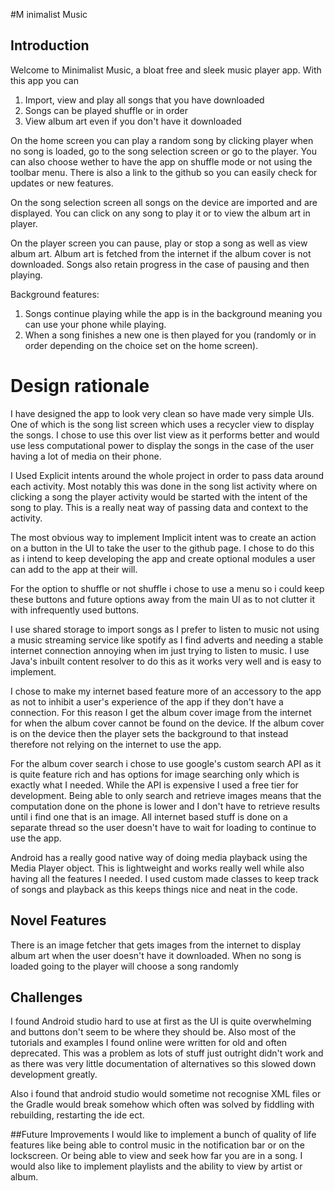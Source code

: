 #M inimalist Music
## Introduction
Welcome to Minimalist Music, a bloat free and sleek music player app.
With this app you can
1. Import, view and play all songs that you have downloaded
2. Songs can be played shuffle or in order
3. View album art even if you don't have it downloaded

On the home screen you can play a random song by clicking player when no song is loaded,
go to the song selection screen or go to the player. You can also choose wether to have the
app on shuffle mode or not using the toolbar menu. There is also a link to the github so you can
easily check for updates or new features.

On the song selection screen all songs on the device are imported and are displayed. You can click on 
any song to play it or to view the album art in player.

On the player screen you can pause, play or stop a song as well as view album art.
Album art is fetched from the internet if the album cover is not downloaded. Songs also
retain progress in the case of pausing and then playing.

Background features:
1. Songs continue playing while the app is in the background meaning you can use your phone while playing.
2. When a song finishes a new one is then played for you (randomly or in order depending on
the choice set on the home screen).

# Design rationale
I have designed the app to look very clean so have made very simple UIs.
One of which is the song list screen which uses a recycler view to display the songs. I chose
to use this over list view as it performs better and would use less computational power to
display the songs in the case of the user having a lot of media on their phone.

I Used Explicit intents around the whole project in order to pass data around each activity.
Most notably this was done in the song list activity where on clicking a song the player activity
would be started with the intent of the song to play. This is a really neat way of passing data and 
context to the activity.

The most obvious way to implement Implicit intent was to create an action on a button in the UI
to take the user to the github page. I chose to do this as i intend to keep developing the app
and create optional modules a user can add to the app at their will.

For the option to shuffle or not shuffle i chose to use a menu so i could keep these buttons and
future options away from the main UI as to not clutter it with infrequently used buttons.

I use shared storage to import songs as I prefer to listen to music not using a music streaming service like spotify
as I find adverts and needing a stable internet connection annoying when im just trying to listen to music.
I use Java's inbuilt content resolver to do this as it works very well and is easy to implement.

I chose to make my internet based feature more of an accessory to the app as not to inhibit 
a user's experience of the app if they don't have a connection. For this reason I get the album cover image
from the internet for when the album cover cannot be found on the device. If the album cover is on the device 
then the player sets the background to that instead therefore not relying on the internet to use the app.

For the album cover search i chose to use google's custom search API as it is quite feature rich
and has options for image searching only which is exactly what I needed. While the API is expensive I used a free tier for development.
Being able to only search and retrieve images means that the computation done on the phone is lower and I don't have to retrieve results 
until i find one that is an image. All internet based stuff is done on a separate thread so the user doesn't have to wait for loading
to continue to use the app.

Android has a really good native way of doing media playback using the Media Player object.
This is lightweight and works really well while also having all the features I needed.
I used custom made classes to keep track of songs and playback as this keeps things nice and neat in the code.

## Novel Features
There is an image fetcher that gets images from the internet to display album art
when the user doesn't have it downloaded.
When no song is loaded going to the player will choose a song randomly

## Challenges
I found Android studio hard to use at first as the UI is quite overwhelming and buttons 
don't seem to be where they should be. Also most of the tutorials and examples I found online
were written for old and often deprecated. This was a problem as lots of stuff just outright didn't work 
and as there was very little documentation of alternatives so this slowed down development greatly.

Also i found that android studio would sometime not recognise XML files or the Gradle would break somehow
which often was solved by fiddling with rebuilding, restarting the ide ect.

##Future Improvements
I would like to implement a bunch of quality of life features like being able to control music
in the notification bar or on the lockscreen. Or being able to view and seek how far you are
in a song. I would also like to implement playlists and the ability to view by artist or album.


